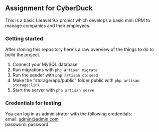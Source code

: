 ## Assignment for CyberDuck

This is a basic Laravel 9.x project which develops a basic mini CRM to manage companies and their employees.

### Getting started
After cloning this repository here's a raw overview of the things to do to build the project.
1. Connect your MySQL database
2. Run migrations with `php artisan migrate`
3. Run the seeder with `php artisan db:seed`
4. Make the "storage/app/public" folder public with `php artisan storage:link`
5. Start the server with `php artisan serve`

### Credentials for testing
You can log in as administrator with the following credentials:  
email: admin@admin.com  
password: password